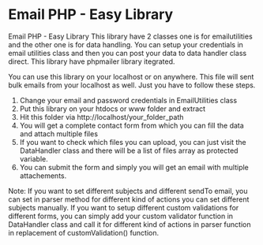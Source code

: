 # Email PHP - Easy Library
Email PHP - Easy Library
This library have 2 classes one is for emailutilities and the other one is for data handling. You can setup your credentials in email utilities class and then you can post your data to data handler class direct. This library have phpmailer library itegrated.

You can use this library on your localhost or on anywhere. This file will sent bulk emails from your localhost as well. Just you have to follow these steps.

1. Change your email and password credentials in EmailUtilities class
2. Put this library on your htdocs or www folder and extract
3. Hit this folder via http://localhost/your_folder_path
4. You will get a complete contact form from which you can fill the data and attach multiple files
5. If you want to check which files you can upload, you can just visit the DataHandler class and there will be a list of files array as protected variable.
6. You can submit the form and simply you will get an email with multiple attachements.

Note: If you want to set different subjects and different sendTo email, you can set in parser method for different kind of actions you can set different subjects manually. If you want to setup different custom validations for different forms, you can simply add your custom validator function in DataHandler class and call it for different kind of actions in parser function in replacement of customValidation() function.
